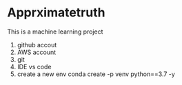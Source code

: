 # Apprximatetruth
This is a machine learning project 

1. github accout
2. AWS account
3. git
4. IDE vs code
5. create a new env
conda create -p venv python==3.7 -y